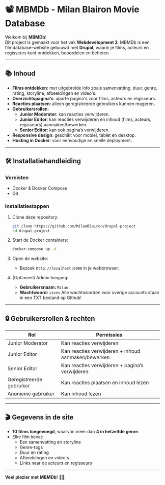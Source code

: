 # 📽️ MBMDb - Milan Blairon Movie Database

Welkom bij **MBMDb**!  
Dit project is gemaakt voor het vak **Webdevelopment 2**. MBMDb is een filmdatabase-website gebouwd met **Drupal**, waarin je films, acteurs en regisseurs kunt ontdekken, beoordelen en beheren.

---

## 📚 Inhoud

- **Films ontdekken**: met uitgebreide info zoals samenvatting, duur, genre, rating, storyline, afbeeldingen en video's.
- **Overzichtspagina's**: aparte pagina's voor films, acteurs en regisseurs.
- **Reacties plaatsen**: alleen geregistreerde gebruikers kunnen reageren.
- **Gebruikersrollen**:
  - **Junior Moderator**: kan reacties verwijderen.
  - **Junior Editor**: kan reacties verwijderen en inhoud (films, acteurs, regisseurs) aanmaken/bewerken.
  - **Senior Editor**: kan ook pagina’s verwijderen.
- **Responsive design**: geschikt voor mobiel, tablet en desktop.
- **Hosting in Docker**: voor eenvoudige en snelle deployment.

---

## 🛠️ Installatiehandleiding

### Vereisten
- Docker & Docker Compose
- Git

### Installatiestappen

1. Clone deze repository:
   ```bash
   git clone https://github.com/MilanBlairon/drupal-project
   cd drupal-project
   ```

2. Start de Docker containers:
   ```bash
   docker-compose up -d
   ```

3. Open de website:
   - Bezoek `http://localhost:8080` in je webbrowser.

4. (Optioneel) Admin toegang:
   - **Gebruikersnaam:** `Milan`  
   - **Wachtwoord:** `vives`
   Alle wachtwoorden voor overige accounts staan in een TXT bestand op Github!

---

## 🔒 Gebruikersrollen & rechten

| Rol               | Permissies                                   |
|-------------------|----------------------------------------------|
| Junior Moderator  | Kan reacties verwijderen |
| Junior Editor     | Kan reacties verwijderen + inhoud aanmaken/bewerken |
| Senior Editor     | Kan reacties verwijderen + pagina’s verwijderen |
| Geregistreerde gebruiker | Kan reacties plaatsen en inhoud lezen |
| Anonieme gebruiker | Kan inhoud lezen |

---

## 🎬 Gegevens in de site

- **10 films toegevoegd**, waarvan meer dan **4 in hetzelfde genre**.
- Elke film bevat:
  - Een samenvatting en storyline
  - Genre-tags
  - Duur en rating
  - Afbeeldingen en video's
  - Links naar de acteurs en regisseurs

---

**Veel plezier met MBMDb!** 🍿🎥
